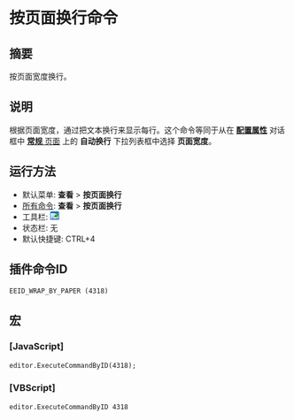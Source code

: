 # 按页面换行命令

## 摘要

按页面宽度换行。

## 说明

根据页面宽度，通过把文本换行来显示每行。这个命令等同于从在 **[配置属性](../../dlg/properties/index)** 对话框中 [**常规** 页面](../../dlg/properties/general/index) 上的 **自动换行** 下拉列表框中选择 **页面宽度**。

## 运行方法

- 默认菜单: **查看** \> **按页面换行**
- [所有命令](../tools/all_commands): **查看** >
**按页面换行**
- 工具栏: ![](../../images/wrapbypage.png)
- 状态栏: 无
- 默认快捷键: CTRL+4

## 插件命令ID

```
EEID_WRAP_BY_PAPER (4318)
```

## 宏

### \[JavaScript\]

```
editor.ExecuteCommandByID(4318);
```

### \[VBScript\]

```
editor.ExecuteCommandByID 4318
```
